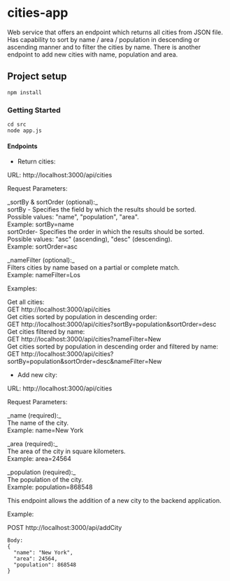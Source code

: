 # cities-app

Web service that offers an endpoint which returns all cities from JSON file.
Has capability to sort by name / area / population in descending or ascending manner and to filter the cities by name.
There is another endpoint to add new cities with name, population and area.


## Project setup
```
npm install
```

### Getting Started
```
cd src 
node app.js
```
#### Endpoints

* Return cities: 

URL: http://localhost:3000/api/cities

Request Parameters: 

<p>_sortBy & sortOrder (optional):_<br>
sortBy - Specifies the field by which the results should be sorted.<br>
Possible values: "name", "population", "area".<br>
Example: sortBy=name<br>
sortOrder- Specifies the order in which the results should be sorted.<br>
Possible values: "asc" (ascending), "desc" (descending).<br>
Example: sortOrder=asc</p>

<p>_nameFilter (optional):_<br>
Filters cities by name based on a partial or complete match.<br>
Example: nameFilter=Los</p>

Examples:

Get all cities:<br>
GET http://localhost:3000/api/cities<br>
Get cities sorted by population in descending order:<br>
GET http://localhost:3000/api/cities?sortBy=population&sortOrder=desc<br>
Get cities filtered by name:<br>
GET http://localhost:3000/api/cities?nameFilter=New<br>
Get cities sorted by population in descending order and filtered by name:<br>
GET http://localhost:3000/api/cities?sortBy=population&sortOrder=desc&nameFilter=New<br>



* Add new city: 

URL: http://localhost:3000/api/cities

Request Parameters:

<p>_name (required):_<br>
The name of the city.<br>
Example: name=New York<p>

<p>_area (required):_<br>
The area of the city in square kilometers.<br>
Example: area=24564<p>

<p>_population (required):_<br>
The population of the city.<br>
Example: population=868548</p>

This endpoint allows the addition of a new city to the backend application.<br>

Example:

POST http://localhost:3000/api/addCity
```
Body:
{
  "name": "New York",
  "area": 24564,
  "population": 868548
}
```